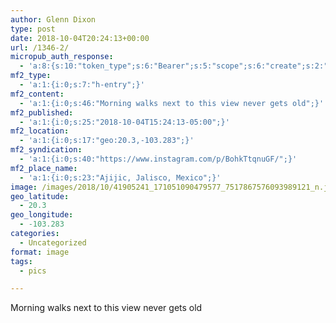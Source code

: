```yaml
---
author: Glenn Dixon
type: post
date: 2018-10-04T20:24:13+00:00
url: /1346-2/
micropub_auth_response:
  - 'a:8:{s:10:"token_type";s:6:"Bearer";s:5:"scope";s:6:"create";s:2:"me";s:28:"https://glenn.thedixons.net/";s:9:"issued_by";s:55:"https://glenn.thedixons.net/wp-json/indieauth/1.0/token";s:9:"client_id";s:24:"https://ownyourgram.com/";s:9:"issued_at";i:1540737877;s:4:"user";i:1;s:13:"last_accessed";i:1540750211;}'
mf2_type:
  - 'a:1:{i:0;s:7:"h-entry";}'
mf2_content:
  - 'a:1:{i:0;s:46:"Morning walks next to this view never gets old";}'
mf2_published:
  - 'a:1:{i:0;s:25:"2018-10-04T15:24:13-05:00";}'
mf2_location:
  - 'a:1:{i:0;s:17:"geo:20.3,-103.283";}'
mf2_syndication:
  - 'a:1:{i:0;s:40:"https://www.instagram.com/p/BohkTtqnuGF/";}'
mf2_place_name:
  - 'a:1:{i:0;s:23:"Ajijic, Jalisco, Mexico";}'
image: /images/2018/10/41905241_171051090479577_7517867576093989121_n.jpg
geo_latitude:
  - 20.3
geo_longitude:
  - -103.283
categories:
  - Uncategorized
format: image
tags:
  - pics

---
```

Morning walks next to this view never gets old